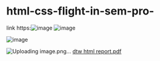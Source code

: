 # html-css-flight-in-sem-pro-
link https:![image](https://github.com/yasaswini2005/html-css-flight-in-sem-pro-/assets/139364347/e35fc866-bc1b-43a6-8021-567818f65929)
![image](https://github.com/yasaswini2005/html-css-flight-in-sem-pro-/assets/139364347/0c4597c3-dc0b-48ce-99a6-9ce066a0cb7e)

![image](https://github.com/yasaswini2005/html-css-flight-in-sem-pro-/assets/139364347/063e8fe3-ca1d-4e24-b46c-2c2f4f1c3209)

![Uploading image.png…]()
[dtw html report.pdf](https://github.com/yasaswini2005/html-css-flight-in-sem-pro-/files/13916120/dtw.html.report.pdf)
